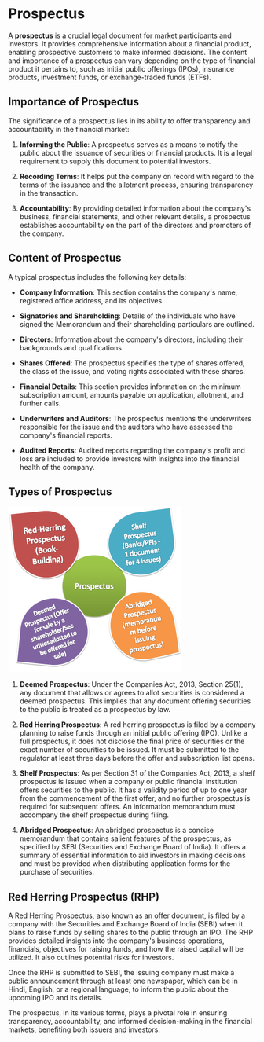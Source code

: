 # Prospectus

A **prospectus** is a crucial legal document for market participants and investors. It provides comprehensive information about a financial product, enabling prospective customers to make informed decisions. The content and importance of a prospectus can vary depending on the type of financial product it pertains to, such as initial public offerings (IPOs), insurance products, investment funds, or exchange-traded funds (ETFs).

## Importance of Prospectus

The significance of a prospectus lies in its ability to offer transparency and accountability in the financial market:

1. **Informing the Public**: A prospectus serves as a means to notify the public about the issuance of securities or financial products. It is a legal requirement to supply this document to potential investors.

2. **Recording Terms**: It helps put the company on record with regard to the terms of the issuance and the allotment process, ensuring transparency in the transaction.

3. **Accountability**: By providing detailed information about the company's business, financial statements, and other relevant details, a prospectus establishes accountability on the part of the directors and promoters of the company.

## Content of Prospectus

A typical prospectus includes the following key details:

- **Company Information**: This section contains the company's name, registered office address, and its objectives.

- **Signatories and Shareholding**: Details of the individuals who have signed the Memorandum and their shareholding particulars are outlined.

- **Directors**: Information about the company's directors, including their backgrounds and qualifications.

- **Shares Offered**: The prospectus specifies the type of shares offered, the class of the issue, and voting rights associated with these shares.

- **Financial Details**: This section provides information on the minimum subscription amount, amounts payable on application, allotment, and further calls.

- **Underwriters and Auditors**: The prospectus mentions the underwriters responsible for the issue and the auditors who have assessed the company's financial reports.

- **Audited Reports**: Audited reports regarding the company's profit and loss are included to provide investors with insights into the financial health of the company.

## Types of Prospectus


![Types of prospectus](image-2.png)


1. **Deemed Prospectus**: Under the Companies Act, 2013, Section 25(1), any document that allows or agrees to allot securities is considered a deemed prospectus. This implies that any document offering securities to the public is treated as a prospectus by law.

2. **Red Herring Prospectus**: A red herring prospectus is filed by a company planning to raise funds through an initial public offering (IPO). Unlike a full prospectus, it does not disclose the final price of securities or the exact number of securities to be issued. It must be submitted to the regulator at least three days before the offer and subscription list opens.

3. **Shelf Prospectus**: As per Section 31 of the Companies Act, 2013, a shelf prospectus is issued when a company or public financial institution offers securities to the public. It has a validity period of up to one year from the commencement of the first offer, and no further prospectus is required for subsequent offers. An information memorandum must accompany the shelf prospectus during filing.

4. **Abridged Prospectus**: An abridged prospectus is a concise memorandum that contains salient features of the prospectus, as specified by SEBI (Securities and Exchange Board of India). It offers a summary of essential information to aid investors in making decisions and must be provided when distributing application forms for the purchase of securities.

## Red Herring Prospectus (RHP)

A Red Herring Prospectus, also known as an offer document, is filed by a company with the Securities and Exchange Board of India (SEBI) when it plans to raise funds by selling shares to the public through an IPO. The RHP provides detailed insights into the company's business operations, financials, objectives for raising funds, and how the raised capital will be utilized. It also outlines potential risks for investors.

Once the RHP is submitted to SEBI, the issuing company must make a public announcement through at least one newspaper, which can be in Hindi, English, or a regional language, to inform the public about the upcoming IPO and its details.

The prospectus, in its various forms, plays a pivotal role in ensuring transparency, accountability, and informed decision-making in the financial markets, benefiting both issuers and investors.